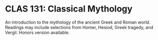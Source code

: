 # CLAS 131: Classical Mythology

An introduction to the mythology of the ancient Greek and Roman world. Readings may include selections from Homer, Hesiod, Greek tragedy, and Vergil. Honors version available.